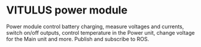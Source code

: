 # VITULUS power module 

Power module control battery charging, measure voltages and currents, switch on/off outputs, control temperature in the Power unit, change voltage for the Main unit and more. Publish and subscribe to ROS.


